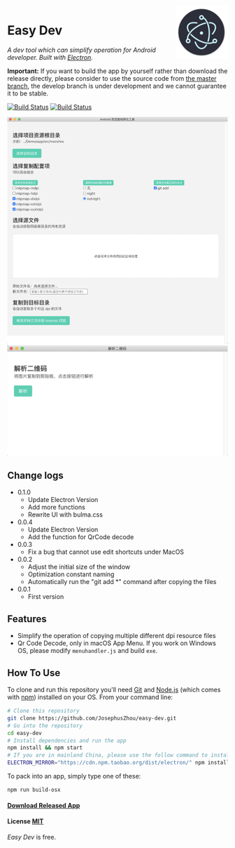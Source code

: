 <img src="/assets/icon.png" alt="logo" height="120" align="right" />

# Easy Dev

*A dev tool which can simplify operation for Android developer. Built with [Electron](https://github.com/atom/electron).*


**Important:** If you want to build the app by yourself rather than download the release directly, please consider to use the source code from [the master branch](https://github.com/JosephusZhou/easy-dev/tree/master), the develop branch is under development and we cannot guarantee it to be stable.

[![Build Status](https://img.shields.io/github/stars/JosephusZhou/easy-dev.svg)](https://github.com/JosephusZhou/easy-dev)
[![Build Status](https://img.shields.io/github/forks/JosephusZhou/easy-dev.svg)](https://github.com/JosephusZhou/easy-dev)

![Example](https://github.com/JosephusZhou/easy-dev/blob/master/images/demo.png)
![Example2](https://github.com/JosephusZhou/easy-dev/blob/master/images/demo-qrcode.png)

## Change logs

* 0.1.0
    * Update Electron Version
    * Add more functions
    * Rewrite UI with bulma.css
* 0.0.4
    * Update Electron Version
    * Add the function for QrCode decode
* 0.0.3
    * Fix a bug that cannot use edit shortcuts under MacOS
* 0.0.2
    * Adjust the initial size of the window
    * Optimization constant naming
    * Automatically run the "git add *" command after copying the files
* 0.0.1
    * First version

## Features

* Simplify the operation of copying multiple different dpi resource files
* Qr Code Decode, only in macOS App Menu. If you work on Windows OS, please modify `menuhandler.js` and build `exe`.

## How To Use

To clone and run this repository you'll need [Git](https://git-scm.com) and [Node.js](https://nodejs.org/en/download/) (which comes with [npm](https://www.npmjs.com/)) installed on your OS. From your command line:

``` bash
# Clone this repository
git clone https://github.com/JosephusZhou/easy-dev.git
# Go into the repository
cd easy-dev
# Install dependencies and run the app
npm install && npm start
# If you are in mainland China, please use the follow command to install dependencies and run the app
ELECTRON_MIRROR="https://cdn.npm.taobao.org/dist/electron/" npm install && npm start
```

To pack into an app, simply type one of these:

``` shell
npm run build-osx
```

#### [Download Released App](https://github.com/JosephusZhou/easy-dev/releases)

#### License [MIT](LICENSE.md)

*Easy Dev* is free.
